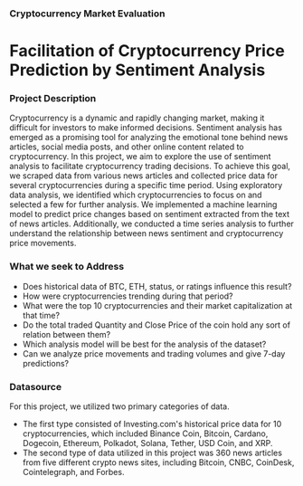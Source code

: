 ### Cryptocurrency Market Evaluation
# Facilitation of Cryptocurrency Price Prediction by Sentiment Analysis

### Project Description

Cryptocurrency is a dynamic and rapidly changing market, making it difficult for investors to make informed decisions. Sentiment analysis has emerged as a promising tool for analyzing the emotional tone behind news articles, social media posts, and other online content related to cryptocurrency. In this project, we aim to explore the use of sentiment analysis to facilitate cryptocurrency trading decisions. To achieve this goal, we scraped data from various news articles and collected price data for several cryptocurrencies during a specific time period. Using exploratory data analysis, we identified which cryptocurrencies to focus on and selected a few for further analysis. We implemented a machine learning model to predict price changes based on sentiment extracted from the text of news articles. Additionally, we conducted a time series analysis to further understand the relationship between news sentiment and cryptocurrency price movements.

### What we seek to Address

- Does historical data of BTC, ETH, status, or ratings influence this result?
- How were cryptocurrencies trending during that period?
- What were the top 10 cryptocurrencies and their market capitalization at that time?
- Do the total traded Quantity and Close Price of the coin hold any sort of relation between them?
- Which analysis model will be best for the analysis of the dataset?
- Can we analyze price movements and trading volumes and give 7-day predictions? 

### Datasource
For this project, we utilized two primary categories of data. 
- The first type consisted of Investing.com's historical price data for 10 cryptocurrencies, which included Binance Coin, Bitcoin, Cardano, Dogecoin, Ethereum, Polkadot, Solana, Tether, USD Coin, and XRP.
- The second type of data utilized in this project was 360 news articles from five different crypto news sites, including Bitcoin, CNBC, CoinDesk, Cointelegraph, and Forbes.


